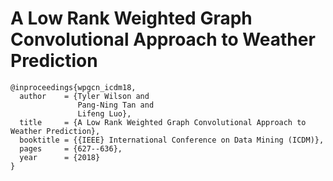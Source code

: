 # A Low Rank Weighted Graph Convolutional Approach to Weather Prediction

```
@inproceedings{wpgcn_icdm18,
  author    = {Tyler Wilson and
               Pang-Ning Tan and
               Lifeng Luo},
  title     = {A Low Rank Weighted Graph Convolutional Approach to Weather Prediction},
  booktitle = {{IEEE} International Conference on Data Mining (ICDM)},
  pages     = {627--636},
  year      = {2018}
}
```
